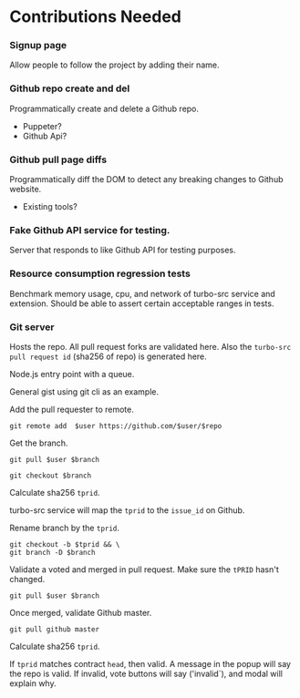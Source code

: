 # Contributions Needed

### Signup page

Allow people to follow the project by adding their name.

### Github repo create and del

Programmatically create and delete a Github repo.

* Puppeter?
* Github Api?

### Github pull page diffs

Programmatically diff the DOM to detect any breaking changes to Github website.

* Existing tools?

### Fake Github API service for testing.

Server that responds to like Github API for testing purposes.

### Resource consumption regression tests

Benchmark memory usage, cpu, and network of turbo-src service and extension. Should be able to assert certain acceptable ranges in tests.

### Git server

Hosts the repo. All pull request forks are validated here. Also the `turbo-src pull request id` (sha256 of repo) is generated here.

Node.js entry point with a queue.

General gist using git cli as an example.

Add the pull requester to remote.

`git remote add  $user https://github.com/$user/$repo`

Get the branch.

`git pull $user $branch`

`git checkout $branch`

Calculate sha256 `tprid`.

turbo-src service will map the `tprid` to the `issue_id` on Github.

Rename branch by the `tprid`.

```
git checkout -b $tprid && \
git branch -D $branch
```

Validate a voted and merged in pull request. Make sure the `tPRID` hasn't changed.

```
git pull $user $branch
```
Once merged, validate Github master.

```
git pull github master
```
Calculate sha256 `tprid`.

If `tprid` matches contract `head`, then valid. A message in the popup will say the repo is valid. If invalid, vote buttons will say ('invalid`), and modal will explain why.